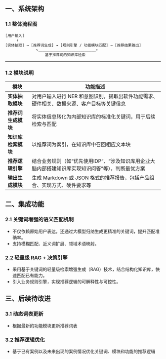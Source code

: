 
## 一、系统架构

### 1.1 整体流程图  

```
[用户输入]
     ↓
[实体抽取] → [推荐词生成] → [规则引擎 / 功能模块匹配] → [推荐结果输出]
              ↖__________________________↑
                  基于推荐词的知识库检索
```

---

### 1.2 模块说明  

| 模块          | 功能描述                                                 |
| ----------- | ---------------------------------------------------- |
| **实体抽取模块**  | 对用户输入进行 NER 和意图识别，提取出软件功能需求、硬件相关、数据来源、客户目标等关键信息      |
| **推荐词生成模块** | 将实体信息转化为内部知识库的标准化关键词，用于后续检索与匹配                       |
| **知识库检索模块** | 以推荐词为索引，在知识库中召回相应文本块                                 |
| **推荐逻辑引擎**  | 结合业务规则（如“优先使用IDP”、“涉及知识库用企业大脑内部搭建知识库实现知识问答”等），判断最优方案 |
| **输出生成模块**  | 生成 Markdown 或 JSON 格式的推荐报告，包括产品组合、实现方式、硬件要求等         |

## 二、集成功能

### 2.1 关键词增强的语义匹配机制  
- 不仅依赖原始用户表达，还通过大模型归纳生成更精准的关键词，提升匹配准确率。
- 支持模糊匹配、近义词扩展、领域术语映射。

### 2.2 轻量级 RAG + 决策引擎  
- 采用基于关键词的轻量级检索增强生成（RAG）技术，结合结构化知识库，快速匹配已有能力。
- 引入业务规则引擎，实现推荐逻辑的可解释性与可控性。


## 三、后续待改进
### 3.1 动态词表更新
- 根据最新的功能模块更新推荐词表
### 3.2 推荐逻辑优化
- 基于已有案例以及未来出现的案例情况优化关键词、模块和功能的推荐逻辑